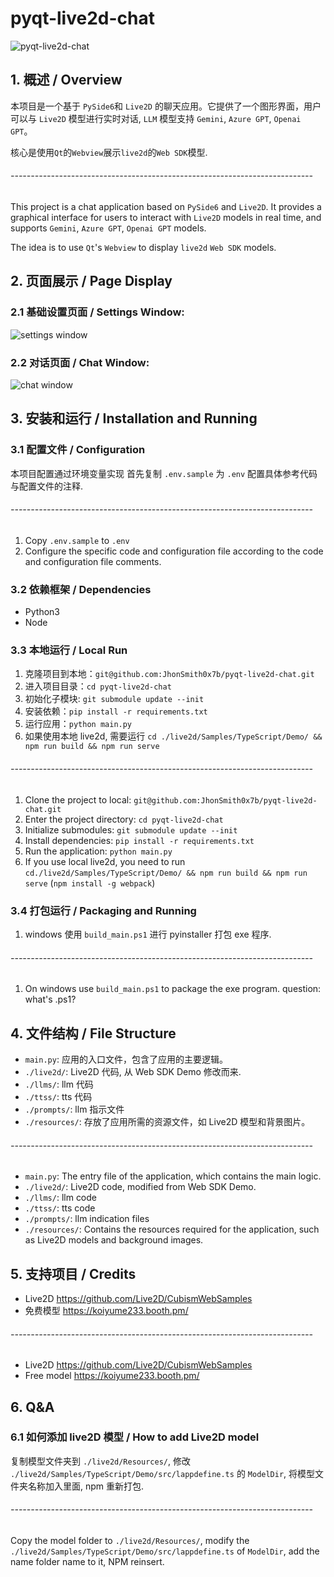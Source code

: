 # pyqt-live2d-chat

![pyqt-live2d-chat](https://github.com/JhonSmith0x7b/pyqt-live2d-chat/actions/workflows/ci.yaml/badge.svg)

## 1. 概述 / Overview

本项目是一个基于 `PySide6`和 `Live2D` 的聊天应用。它提供了一个图形界面，用户可以与 `Live2D` 模型进行实时对话, `LLM` 模型支持 `Gemini`, `Azure GPT`, `Openai GPT`。

核心是使用`Qt`的`Webview`展示`live2d`的`Web SDK`模型.

###### ---------------------------------------------------------------------------

This project is a chat application based on `PySide6` and `Live2D`. It provides a graphical interface for users to interact with `Live2D` models in real time, and supports `Gemini`, `Azure GPT`, `Openai GPT` models.

The idea is to use `Qt`'s `Webview` to display `live2d` `Web SDK` models.

## 2. 页面展示 / Page Display

### 2.1 基础设置页面 / Settings Window:

![settings window](./asserts/settings_window.png)

### 2.2 对话页面 / Chat Window:

![chat window](./asserts/chat_window.png)

## 3. 安装和运行 / Installation and Running

### 3.1 配置文件 / Configuration

本项目配置通过环境变量实现
首先复制 `.env.sample` 为 `.env`
配置具体参考代码与配置文件的注释.

###### ---------------------------------------------------------------------------

1. Copy `.env.sample` to `.env`
2. Configure the specific code and configuration file according to the code and configuration file comments.

### 3.2 依赖框架 / Dependencies

- Python3
- Node

### 3.3 本地运行 / Local Run

1. 克隆项目到本地：`git@github.com:JhonSmith0x7b/pyqt-live2d-chat.git`
2. 进入项目目录：`cd pyqt-live2d-chat`
3. 初始化子模块: `git submodule update --init`
4. 安装依赖：`pip install -r requirements.txt`
5. 运行应用：`python main.py`
6. 如果使用本地 live2d, 需要运行 `cd ./live2d/Samples/TypeScript/Demo/ && npm run build && npm run serve`

###### ---------------------------------------------------------------------------

1. Clone the project to local: `git@github.com:JhonSmith0x7b/pyqt-live2d-chat.git`
2. Enter the project directory: `cd pyqt-live2d-chat`
3. Initialize submodules: `git submodule update --init`
4. Install dependencies: `pip install -r requirements.txt`
5. Run the application: `python main.py`
6. If you use local live2d, you need to run `cd./live2d/Samples/TypeScript/Demo/ && npm run build && npm run serve` (`npm install -g webpack`)

### 3.4 打包运行 / Packaging and Running

1. windows 使用 `build_main.ps1` 进行 pyinstaller 打包 exe 程序.

###### ---------------------------------------------------------------------------

1. On windows use `build_main.ps1` to package the exe program.
   question: what's .ps1?

## 4. 文件结构 / File Structure

- `main.py`: 应用的入口文件，包含了应用的主要逻辑。
- `./live2d/`: Live2D 代码, 从 Web SDK Demo 修改而来.
- `./llms/`: llm 代码
- `./ttss/`: tts 代码
- `./prompts/`: llm 指示文件
- `./resources/`: 存放了应用所需的资源文件，如 Live2D 模型和背景图片。

###### ---------------------------------------------------------------------------

- `main.py`: The entry file of the application, which contains the main logic.
- `./live2d/`: Live2D code, modified from Web SDK Demo.
- `./llms/`: llm code
- `./ttss/`: tts code
- `./prompts/`: llm indication files
- `./resources/`: Contains the resources required for the application, such as Live2D models and background images.

## 5. 支持项目 / Credits

- Live2D https://github.com/Live2D/CubismWebSamples
- 免费模型 https://koiyume233.booth.pm/

###### ---------------------------------------------------------------------------

- Live2D https://github.com/Live2D/CubismWebSamples
- Free model https://koiyume233.booth.pm/

## 6. Q&A

### 6.1 如何添加 live2D 模型 / How to add Live2D model

复制模型文件夹到 `./live2d/Resources/`, 修改 `./live2d/Samples/TypeScript/Demo/src/lappdefine.ts` 的 `ModelDir`, 将模型文件夹名称加入里面, npm 重新打包.

###### ---------------------------------------------------------------------------

Copy the model folder to `./live2d/Resources/`, modify the `./live2d/Samples/TypeScript/Demo/src/lappdefine.ts` of `ModelDir`, add the name folder name to it, NPM reinsert.
